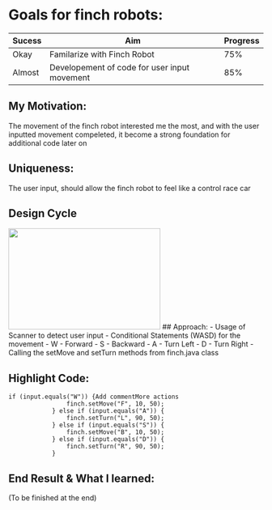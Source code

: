 # Goals for finch robots:
| Sucess  | Aim | Progress |
| ------- | --- | -------- |
| Okay    | Familarize with Finch Robot | 75% |
| Almost  | Developement of code for user input movement | 85% |

## My Motivation:
The movement of the finch robot interested me the most, and with the user inputted movement compeleted, it become a strong foundation for additional code later on

## Uniqueness: 
The user input, should allow the finch robot to feel like a control race car

## Design Cycle

<img src="(https://github.com/hansTeachesCS/finch-robot/blob/main/design_cycle.png)" alt="" width="300" height="200">
## Approach:
- Usage of Scanner to detect user input
- Conditional Statements (WASD) for the movement
- W - Forward
- S - Backward
- A - Turn Left
- D - Turn Right
- Calling the setMove and setTurn methods from finch.java class

## Highlight Code:
```
if (input.equals("W")) {Add commentMore actions
				finch.setMove("F", 10, 50);
			} else if (input.equals("A")) {
				finch.setTurn("L", 90, 50);
			} else if (input.equals("S")) {
				finch.setMove("B", 10, 50);
			} else if (input.equals("D")) {
				finch.setTurn("R", 90, 50);
			}
```

## End Result & What I learned:
(To be finished at the end)
